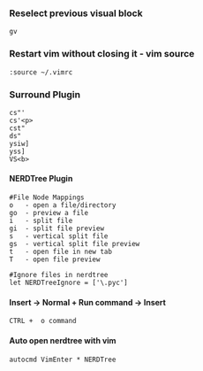### Reselect previous visual block
    gv
    

### Restart vim without closing it - vim source
    :source ~/.vimrc


### Surround Plugin
    cs"'
    cs'<p>
    cst"
    ds"
    ysiw]
    yss]
    VS<b>
    
#### NERDTree Plugin
    #File Node Mappings
    o   - open a file/directory 
    go  - preview a file
    i   - split file 
    gi  - split file preview
    s   - vertical split file
    gs  - vertical split file preview
    t   - open file in new tab
    T   - open file preview
    
    #Ignore files in nerdtree
    let NERDTreeIgnore = ['\.pyc']
    
#### Insert -> Normal + Run command -> Insert
    CTRL +  o command
    
#### Auto open nerdtree with vim
    autocmd VimEnter * NERDTree
